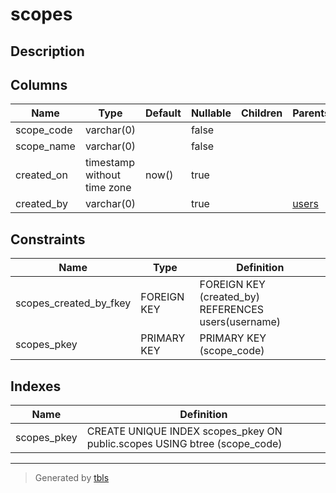 # scopes

## Description

## Columns

| Name       | Type                        | Default | Nullable | Children | Parents           | Comment |
| ---------- | --------------------------- | ------- | -------- | -------- | ----------------- | ------- |
| scope_code | varchar(0)                  |         | false    |          |                   |         |
| scope_name | varchar(0)                  |         | false    |          |                   |         |
| created_on | timestamp without time zone | now()   | true     |          |                   |         |
| created_by | varchar(0)                  |         | true     |          | [users](users.md) |         |

## Constraints

| Name                   | Type        | Definition                                          |
| ---------------------- | ----------- | --------------------------------------------------- |
| scopes_created_by_fkey | FOREIGN KEY | FOREIGN KEY (created_by) REFERENCES users(username) |
| scopes_pkey            | PRIMARY KEY | PRIMARY KEY (scope_code)                            |

## Indexes

| Name        | Definition                                                                |
| ----------- | ------------------------------------------------------------------------- |
| scopes_pkey | CREATE UNIQUE INDEX scopes_pkey ON public.scopes USING btree (scope_code) |

---

> Generated by [tbls](https://github.com/k1LoW/tbls)
